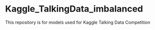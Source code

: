 # Kaggle_TalkingData_imbalanced
This repository is for models used for Kaggle Talking Data Competition
